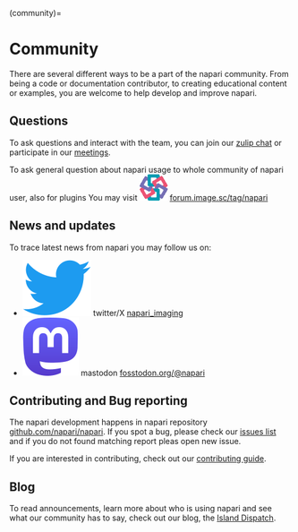 (community)=
# Community

There are several different ways to be a part of the napari community. From
being a code or documentation contributor, to creating educational content or
examples, you are welcome to help develop and improve napari.

## Questions

To ask questions and interact with the team, you can join our
[zulip chat](https://napari.zulipchat.com/login/) or participate in our
[meetings](meeting-schedule).

To ask general question about napari usage to whole community of napari user, also for plugins 
You may visit ![forum image.sc logo](../images/image_sc_logo.png) [forum.image.sc/tag/napari](https://forum.image.sc/tag/napari)

## News and updates

To trace latest news from napari you may follow us on:
 * ![twitter logo](../images/twitter_logo.svg) twitter/X [napari_imaging](https://x.com/napari_imaging/) 
 * ![mastodon logo](../images/mastodon_logo.svg) mastodon [fosstodon.org/@napari](https://fosstodon.org/@napari)    


## Contributing and Bug reporting

The napari development happens in napari repository [github.com/napari/napari](https://github.com/napari/napari). 
If you spot a bug, please check our [issues list](https://github.com/napari/napari/issues) and if you 
do not found matching report pleas open new issue. 

If you are interested in contributing, check out our
[contributing guide](napari-contributin).

## Blog
To read announcements, learn more about who is using napari and see what our
community has to say, check out our blog, the
[Island Dispatch](https://napari.org/island-dispatch).